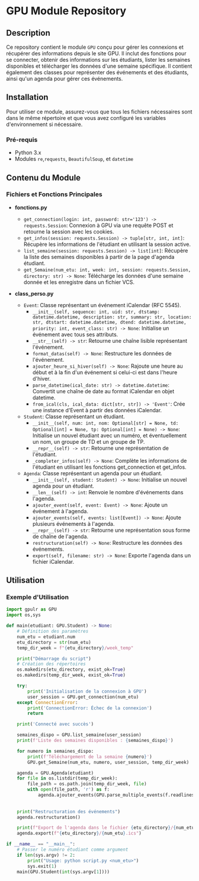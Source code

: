 # GPU Module Repository

## Description
Ce repository contient le module `GPU` conçu pour gérer les connexions et récupérer des informations depuis le site GPU. Il inclut des fonctions pour se connecter, obtenir des informations sur les étudiants, lister les semaines disponibles et télécharger les données d'une semaine spécifique. Il contient également des classes pour représenter des événements et des étudiants, ainsi qu'un agenda pour gérer ces événements.

## Installation
Pour utiliser ce module, assurez-vous que tous les fichiers nécessaires sont dans le même répertoire et que vous avez configuré les variables d'environnement si nécessaire.

### Pré-requis
- Python 3.x
- Modules `re`,`requests`, `BeautifulSoup`, et `datetime`

## Contenu du Module

### Fichiers et Fonctions Principales

- **fonctions.py**
  - `get_connection(login: int, password: str='123') -> requests.Session`: Connexion à GPU via une requête POST et retourne la session avec les cookies.
  - `get_infos(session: requests.Session) -> tuple[str, int, int]`: Récupère les informations de l'étudiant en utilisant la session active.
  - `list_semaine(session: requests.Session) -> list[int]`: Récupère la liste des semaines disponibles à partir de la page d'agenda étudiant.
  - `get_Semaine(num_etu: int, week: int, session: requests.Session, directory: str) -> None`: Télécharge les données d'une semaine donnée et les enregistre dans un fichier VCS.


- **class_perso.py**
  - `Event`: Classe représentant un événement iCalendar (RFC 5545).
    - `__init__(self, sequence: int, uid: str, dtstamp: datetime.datetime, description: str, summary: str, location: str, dtstart: datetime.datetime, dtend: datetime.datetime, priority: int, event_class: str) -> None`: Initialise un événement avec tous ses attributs.
    - `__str__(self) -> str`: Retourne une chaîne lisible représentant l'événement.
    - `format_datas(self) -> None`: Restructure les données de l'événement.
    - `ajouter_heure_si_hiver(self) -> None`: Rajoute une heure au début et à la fin d'un événement si celui-ci est dans l'heure d'hiver.
    - `parse_datetime(ical_date: str) -> datetime.datetime`: Convertit une chaîne de date au format iCalendar en objet datetime.
    - `from_ical(cls, ical_data: dict[str, str]) -> 'Event'`: Crée une instance d'Event à partir des données iCalendar.
  - `Student`: Classe représentant un étudiant.
    - `__init__(self, num: int, nom: Optional[str] = None, td: Optional[int] = None, tp: Optional[int] = None) -> None`: Initialise un nouvel étudiant avec un numéro, et éventuellement un nom, un groupe de TD et un groupe de TP.
    - `__repr__(self) -> str`: Retourne une représentation de l'étudiant.
    - `_completer_infos(self) -> None`: Complète les informations de l'étudiant en utilisant les fonctions get_connection et get_infos.
  - `Agenda`: Classe représentant un agenda pour un étudiant.
    - `__init__(self, student: Student) -> None`: Initialise un nouvel agenda pour un étudiant.
    - `__len__(self) -> int`: Renvoie le nombre d'événements dans l'agenda.
    - `ajouter_event(self, event: Event) -> None`: Ajoute un événement à l'agenda.
    - `ajouter_events(self, events: list[Event]) -> None`: Ajoute plusieurs événements à l'agenda.
    - `__repr__(self) -> str`: Retourne une représentation sous forme de chaîne de l'agenda.
    - `restructuration(self) -> None`: Restructure les données des événements.
    - `export(self, filename: str) -> None`: Exporte l'agenda dans un fichier iCalendar.

## Utilisation

### Exemple d'Utilisation

```python
import gpulr as GPU
import os,sys

def main(etudiant: GPU.Student) -> None:
    # Définition des paramètres
    num_etu = etudiant.num
    etu_directory = str(num_etu)
    temp_dir_week = f"{etu_directory}/week_temp"

    print("Démarrage du script")
    # Création des répertoires
    os.makedirs(etu_directory, exist_ok=True)
    os.makedirs(temp_dir_week, exist_ok=True)

    try:
        print('Initialisation de la connexion à GPU')
        user_session = GPU.get_connection(num_etu)
    except ConnectionError:
        print('ConnectionError: Échec de la connexion')
        return

    print('Connecté avec succès')

    semaines_dispo = GPU.list_semaine(user_session)
    print(f'Liste des semaines disponibles : {semaines_dispo}')

    for numero in semaines_dispo:
        print(f'Téléchargement de la semaine {numero}')
        GPU.get_Semaine(num_etu, numero, user_session, temp_dir_week)

    agenda = GPU.Agenda(etudiant)
    for file in os.listdir(temp_dir_week):
        file_path = os.path.join(temp_dir_week, file)
        with open(file_path, 'r') as f:
            agenda.ajouter_events(GPU.parse_multiple_events(f.readlines()))
    
    
    print("Restructuration des événements")
    agenda.restructuration()

    print(f"Export de l'agenda dans le fichier {etu_directory}/{num_etu}.ics")
    agenda.export(f"{etu_directory}/{num_etu}.ics")

if __name__ == "__main__":
    # Passer le numéro étudiant comme argument
    if len(sys.argv) != 2:
        print("Usage: python script.py <num_etu>")
        sys.exit(1)
    main(GPU.Student(int(sys.argv[1])))
```

